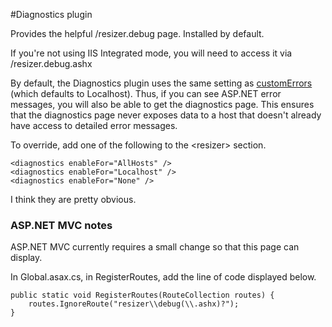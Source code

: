 #Diagnostics plugin

Provides the helpful /resizer.debug page. Installed by default.

If you're not using IIS Integrated mode, you will need to access it via /resizer.debug.ashx

By default, the Diagnostics plugin uses the same setting as [customErrors](http://msdn.microsoft.com/en-us/library/h0hfz6fc.aspx) (which defaults to Localhost). Thus, if you can see ASP.NET error messages, you will also be able to get the diagnostics page. This ensures that the diagnostics page never exposes data to a host that doesn't already have access to detailed error messages. 

To override, add one of the following to the &lt;resizer&gt; section.

	<diagnostics enableFor="AllHosts" />
	<diagnostics enableFor="Localhost" />
	<diagnostics enableFor="None" />
	


I think they are pretty obvious.


### ASP.NET MVC notes

ASP.NET MVC currently requires a small change so that this page can display.

In Global.asax.cs, in RegisterRoutes, add the line of code displayed below. 

	public static void RegisterRoutes(RouteCollection routes) {
		routes.IgnoreRoute("resizer\\debug(\\.ashx)?");
	}

